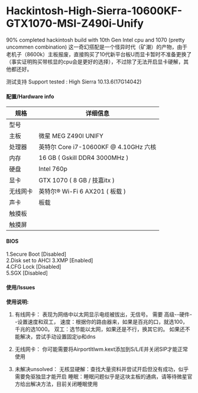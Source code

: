 # Hackintosh-High-Sierra-10600KF-GTX1070-MSI-Z490i-Unify
90% completed hackintosh build with 10th Gen Intel cpu and 1070 (pretty uncommen combination)
这一奇幻搭配是一个怪异时代（矿潮）的产物，由于老机子（8600k）主板报废，直接购买了10代新平台板U而显卡暂时不准备更换了（事实证明购买带核显的cpu会是更好的选择），不过除了无法开启显卡硬解，其他都还好。

测试支持 Support tested : High Sierra 10.13.6(17G14042)
 
#### 配置/Hardware info
| 规格     | 详细信息                                                                       |
| -------- | ------------------------------------------------------------------------------ |
| 型号     |                                                                                |
| 主板     | 微星 MEG Z490I UNIFY                                                          |
| 处理器   | 英特尔 Core i7-10600KF @ 4.10GHz 六核                                           |
| 内存     | 16 GB ( Gskill DDR4 3000MHz )                                                  |
| 硬盘     | Intel 760p                                |
| 显卡     | GTX 1070 ( 8 GB / 技嘉itx )                                        |
| 无线网卡 | 英特尔® Wi-Fi 6 AX201 ( 板载 )                                                 |
| 声卡     | 板载                                                                           |
| 触摸板   |                                                                                |
| 触摸屏   |                                                                                |


#### BIOS
1.Secure Boot                [Disabled]  
2.Disk set to AHCI
3.XMP                        [Enabled]  
4.CFG Lock                   [Disabled]  
5.SGX                        [Disabled]  

#### 使用/Issues
 **使用说明:** 
 1. 有线网卡：
    表现为网络中以太网显示电缆被拔出，无信号。
	需要 高级--硬件--设置速度和双工，
		速度：根据你的路由器来，如果是百兆的口，就选100，千兆的选1000。
		双工：选节能以太网，如果还是不行，换其它的。
 		如果还不能解决，尝试手动设置固定ip和dns
    
 2. 无线网卡：
    你可能需要将AirportItlwm.kext添加到S/L/E并关闭SIP才能正常使用

 3. 未解决unsolved：
    无核显硬解：查找大量资料并尝试开启但没有成功，似乎需要免驱独显才能开启
    睡眠：睡眠问题似乎是这块主板的通病，请等待微星官方给出解决方法，目前关闭睡眠使用

